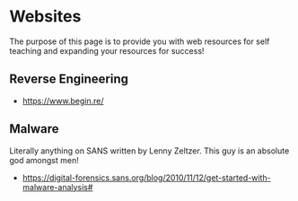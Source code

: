 # Websites
  The purpose of this page is to provide you with web resources for self teaching and expanding your resources for success!
  
## Reverse Engineering
- https://www.begin.re/

## Malware
Literally anything on SANS written by Lenny Zeltzer. This guy is an absolute god amongst men! 

- https://digital-forensics.sans.org/blog/2010/11/12/get-started-with-malware-analysis#

